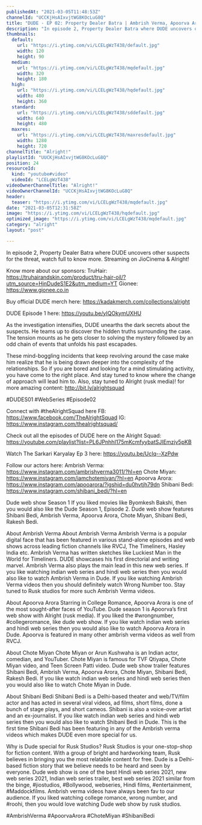 ```yaml
---
publishedAt: "2021-03-05T11:48:53Z"
channelId: "UCCKjHsAIxvjtWG8KOcLuG8Q"
title: "DUDE - EP 02: Property Dealer Batra | Ambrish Verma, Apoorva Arora, Chote Miyan | Web Series"
description: "In episode 2, Property Dealer Batra where DUDE uncovers other suspects for the threat, watch full to know more. Streaming on JioCinema & Alright! \n\nKnow more about our sponsors: \nTruHair: https://truhairandskin.com/product/tru-hair-oil/?utm_source=HinDudeS1E2&utm_medium=YT\nGionee: https://www.gionee.co.in\n\nBuy official DUDE merch here: https://kadakmerch.com/collections/alright\n\nDUDE Episode 1 here: https://youtu.be/yIQOkymUXHU\n\nAs the investigation intensifies, DUDE unearths the dark secrets about the suspects. He teams up to discover the hidden truths surrounding the case. The tension mounts as he gets closer to solving the mystery followed by an odd chain of events that unfolds his past escapades.\n\nThese mind-boggling incidents that keep revolving around the case make him realize that he is being drawn deeper into the complexity of the relationships. So if you are bored and looking for a mind stimulating activity, you have come to the right place. And stay tuned to know where the change of approach will lead him to. Also, stay tuned to Alright (rusk media)! for more amazing content: http://bit.ly/alrightsquad  \n\n#DUDES01 #WebSeries #Episode02\n\nConnect with #theAlrightSquad here \nFB: https://www.facebook.com/TheAlrightSquad \nIG: https://www.instagram.com/thealrightsquad/ \n\nCheck out all the episodes of DUDE here on the Alright Squad: https://youtube.com/playlist?list=PL6JPnhhI175mKcmfyybatSJIEmzjv5pKB \n\nWatch The Sarkari Karyalay Ep 3 here: https://youtu.be/UcIq--XzPdw\n\nFollow our actors here: \nAmbrish Verma: https://www.instagram.com/ambrishverma3011/?hl=en \nChote Miyan: https://www.instagram.com/iamchotemiyan/?hl=en \nApoorva Arora: https://www.instagram.com/apooarora/?igshid=du0hvtjh79dn \nShibani Bedi: https://www.instagram.com/shibani_bedi/?hl=en \n\nDude web show Season 1 \nIf you liked movies like Byomkesh Bakshi, then you would also like the Dude Season 1, Episode 2. Dude web show features Shibani Bedi, Ambrish Verma, Apoorva Arora, Chote Miyan, Shibani Bedi, Rakesh Bedi. \n\nAbout Ambrish Verma \nAbout Ambrish Verma \nAmbrish Verma is a popular digital face that has been featured in various stand-alone episodes and web shows across leading fiction channels like RVCJ, The Timeliners, Hasley India etc. Ambrish Verma has written sketches like Luckiest Man in the World for Timeliners. DUDE showcases his first directorial and writing marvel. Ambrish Verma also plays the main lead in this new web series. If you like watching indian web series and hindi web series then you would also like to watch Ambrish Verma in Dude. If you like watching Ambrish Verma videos then you should definitely watch Wrong Number too. Stay tuned to Rusk studios for more such Ambrish Verma videos. \n\nAbout Apoorva Arora \nStarring in College Romance, Apoorva Arora is one of the most sought-after faces of YouTube. Dude season 1 is Apoorva’s first web show with Alright (rusk media). If you liked the #wrongnumber, #collegeromance, like dude web show. If you like watch indian web series and hindi web series then you would also like to watch Apoorva Arora in Dude. Apoorva is featured in many other ambrish verma videos as well from RVCJ.\n\nAbout Chote Miyan \nChote Miyan or Arun Kushwaha is an Indian actor, comedian, and YouTuber. Chote Miyan is famous for TVF Qtiyapa, Chote Miyan video, and Teen Screen Patti video. Dude web show trailer features Shibani Bedi, Ambrish Verma, Apoorva Arora, Chote Miyan, Shibani Bedi, Rakesh Bedi. If you like watch indian web series and hindi web series then you would also like to watch Chote Miyan in Dude.\n\nAbout Shibani Bedi \nShibani Bedi is a Delhi-based theater and web/TV/film actor and has acted in several viral videos, ad films, short films, done a bunch of stage plays, and short cameos. Shibani is also a voice-over artist and an ex-journalist. If you like watch indian web series and hindi web series then you would also like to watch Shibani Bedi in Dude. This is the first time Shibani Bedi has been featuring in any of the Ambrish verma videos which makes DUDE even more special for us.\n\nWhy is Dude special for Rusk Studios? \nRusk Studios is your one-stop-shop for fiction content. With a group of bright and hardworking team, Rusk believes in bringing you the most relatable content for free. Dude is a Delhi-based fiction story that we believe needs to be heard and seen by everyone. Dude web show is one of the best Hindi web series 2021, new web series 2021, Indian web series trailer, best web series 2021 similar from the binge, #jiostudios, #Bollywood, webseries, Hindi films, #entertainment, #Maddockfilms. Ambrish verma videos have always been fav to our audience. If you liked watching college romance, wrong number, and #roohi, then you would love watching Dude web show by rusk studios.\n\n#AmbrishVerma #ApoorvaArora #ChoteMiyan #ShibaniBedi"
thumbnails:
  default:
    url: "https://i.ytimg.com/vi/LCELgWzT438/default.jpg"
    width: 120
    height: 90
  medium:
    url: "https://i.ytimg.com/vi/LCELgWzT438/mqdefault.jpg"
    width: 320
    height: 180
  high:
    url: "https://i.ytimg.com/vi/LCELgWzT438/hqdefault.jpg"
    width: 480
    height: 360
  standard:
    url: "https://i.ytimg.com/vi/LCELgWzT438/sddefault.jpg"
    width: 640
    height: 480
  maxres:
    url: "https://i.ytimg.com/vi/LCELgWzT438/maxresdefault.jpg"
    width: 1280
    height: 720
channelTitle: "Alright!"
playlistId: "UUCKjHsAIxvjtWG8KOcLuG8Q"
position: 24
resourceId:
  kind: "youtube#video"
  videoId: "LCELgWzT438"
videoOwnerChannelTitle: "Alright!"
videoOwnerChannelId: "UCCKjHsAIxvjtWG8KOcLuG8Q"
header:
  teaser: "https://i.ytimg.com/vi/LCELgWzT438/mqdefault.jpg"
date: "2021-03-05T12:31:58Z"
image: "https://i.ytimg.com/vi/LCELgWzT438/hqdefault.jpg"
optimized_image: "https://i.ytimg.com/vi/LCELgWzT438/mqdefault.jpg"
category: "alright"
layout: "post"

---
```

In episode 2, Property Dealer Batra where DUDE uncovers other suspects for the threat, watch full to know more. Streaming on JioCinema & Alright! 

Know more about our sponsors: 
TruHair: https://truhairandskin.com/product/tru-hair-oil/?utm_source=HinDudeS1E2&utm_medium=YT
Gionee: https://www.gionee.co.in

Buy official DUDE merch here: https://kadakmerch.com/collections/alright

DUDE Episode 1 here: https://youtu.be/yIQOkymUXHU

As the investigation intensifies, DUDE unearths the dark secrets about the suspects. He teams up to discover the hidden truths surrounding the case. The tension mounts as he gets closer to solving the mystery followed by an odd chain of events that unfolds his past escapades.

These mind-boggling incidents that keep revolving around the case make him realize that he is being drawn deeper into the complexity of the relationships. So if you are bored and looking for a mind stimulating activity, you have come to the right place. And stay tuned to know where the change of approach will lead him to. Also, stay tuned to Alright (rusk media)! for more amazing content: http://bit.ly/alrightsquad  

#DUDES01 #WebSeries #Episode02

Connect with #theAlrightSquad here 
FB: https://www.facebook.com/TheAlrightSquad 
IG: https://www.instagram.com/thealrightsquad/ 

Check out all the episodes of DUDE here on the Alright Squad: https://youtube.com/playlist?list=PL6JPnhhI175mKcmfyybatSJIEmzjv5pKB 

Watch The Sarkari Karyalay Ep 3 here: https://youtu.be/UcIq--XzPdw

Follow our actors here: 
Ambrish Verma: https://www.instagram.com/ambrishverma3011/?hl=en 
Chote Miyan: https://www.instagram.com/iamchotemiyan/?hl=en 
Apoorva Arora: https://www.instagram.com/apooarora/?igshid=du0hvtjh79dn 
Shibani Bedi: https://www.instagram.com/shibani_bedi/?hl=en 

Dude web show Season 1 
If you liked movies like Byomkesh Bakshi, then you would also like the Dude Season 1, Episode 2. Dude web show features Shibani Bedi, Ambrish Verma, Apoorva Arora, Chote Miyan, Shibani Bedi, Rakesh Bedi. 

About Ambrish Verma 
About Ambrish Verma 
Ambrish Verma is a popular digital face that has been featured in various stand-alone episodes and web shows across leading fiction channels like RVCJ, The Timeliners, Hasley India etc. Ambrish Verma has written sketches like Luckiest Man in the World for Timeliners. DUDE showcases his first directorial and writing marvel. Ambrish Verma also plays the main lead in this new web series. If you like watching indian web series and hindi web series then you would also like to watch Ambrish Verma in Dude. If you like watching Ambrish Verma videos then you should definitely watch Wrong Number too. Stay tuned to Rusk studios for more such Ambrish Verma videos. 

About Apoorva Arora 
Starring in College Romance, Apoorva Arora is one of the most sought-after faces of YouTube. Dude season 1 is Apoorva’s first web show with Alright (rusk media). If you liked the #wrongnumber, #collegeromance, like dude web show. If you like watch indian web series and hindi web series then you would also like to watch Apoorva Arora in Dude. Apoorva is featured in many other ambrish verma videos as well from RVCJ.

About Chote Miyan 
Chote Miyan or Arun Kushwaha is an Indian actor, comedian, and YouTuber. Chote Miyan is famous for TVF Qtiyapa, Chote Miyan video, and Teen Screen Patti video. Dude web show trailer features Shibani Bedi, Ambrish Verma, Apoorva Arora, Chote Miyan, Shibani Bedi, Rakesh Bedi. If you like watch indian web series and hindi web series then you would also like to watch Chote Miyan in Dude.

About Shibani Bedi 
Shibani Bedi is a Delhi-based theater and web/TV/film actor and has acted in several viral videos, ad films, short films, done a bunch of stage plays, and short cameos. Shibani is also a voice-over artist and an ex-journalist. If you like watch indian web series and hindi web series then you would also like to watch Shibani Bedi in Dude. This is the first time Shibani Bedi has been featuring in any of the Ambrish verma videos which makes DUDE even more special for us.

Why is Dude special for Rusk Studios? 
Rusk Studios is your one-stop-shop for fiction content. With a group of bright and hardworking team, Rusk believes in bringing you the most relatable content for free. Dude is a Delhi-based fiction story that we believe needs to be heard and seen by everyone. Dude web show is one of the best Hindi web series 2021, new web series 2021, Indian web series trailer, best web series 2021 similar from the binge, #jiostudios, #Bollywood, webseries, Hindi films, #entertainment, #Maddockfilms. Ambrish verma videos have always been fav to our audience. If you liked watching college romance, wrong number, and #roohi, then you would love watching Dude web show by rusk studios.

#AmbrishVerma #ApoorvaArora #ChoteMiyan #ShibaniBedi